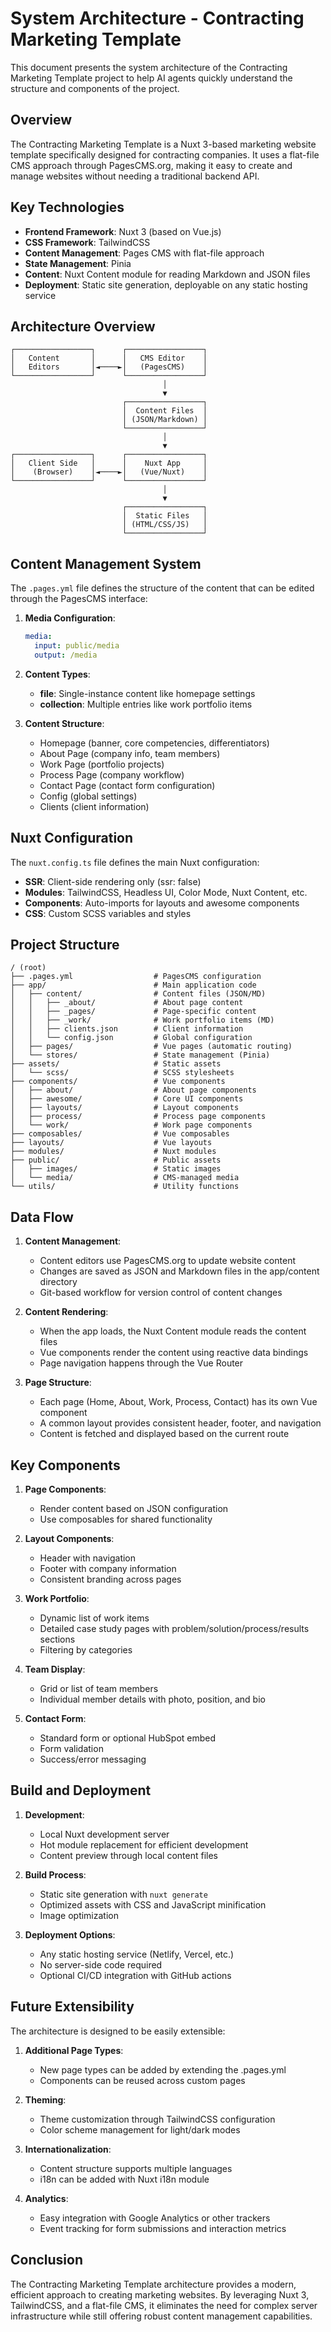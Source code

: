 # System Architecture - Contracting Marketing Template

This document presents the system architecture of the Contracting Marketing Template project to help AI agents quickly understand the structure and components of the project.

## Overview

The Contracting Marketing Template is a Nuxt 3-based marketing website template specifically designed for contracting companies. It uses a flat-file CMS approach through PagesCMS.org, making it easy to create and manage websites without needing a traditional backend API.

## Key Technologies

- **Frontend Framework**: Nuxt 3 (based on Vue.js)
- **CSS Framework**: TailwindCSS
- **Content Management**: Pages CMS with flat-file approach
- **State Management**: Pinia
- **Content**: Nuxt Content module for reading Markdown and JSON files
- **Deployment**: Static site generation, deployable on any static hosting service

## Architecture Overview

```
┌─────────────────┐      ┌─────────────────┐
│   Content       │      │   CMS Editor    │
│   Editors       │◄────►│   (PagesCMS)    │
└─────────────────┘      └─────────────────┘
                                  │
                                  ▼
                         ┌─────────────────┐
                         │  Content Files  │
                         │ (JSON/Markdown) │
                         └─────────────────┘
                                  │
                                  ▼
┌─────────────────┐      ┌─────────────────┐
│   Client Side   │      │    Nuxt App     │
│    (Browser)    │◄────►│   (Vue/Nuxt)    │
└─────────────────┘      └─────────────────┘
                                  │
                                  ▼
                         ┌─────────────────┐
                         │  Static Files   │
                         │ (HTML/CSS/JS)   │
                         └─────────────────┘
```

## Content Management System

The `.pages.yml` file defines the structure of the content that can be edited through the PagesCMS interface:

1. **Media Configuration**:

   ```yaml
   media:
     input: public/media
     output: /media
   ```

2. **Content Types**:

   - **file**: Single-instance content like homepage settings
   - **collection**: Multiple entries like work portfolio items

3. **Content Structure**:
   - Homepage (banner, core competencies, differentiators)
   - About Page (company info, team members)
   - Work Page (portfolio projects)
   - Process Page (company workflow)
   - Contact Page (contact form configuration)
   - Config (global settings)
   - Clients (client information)

## Nuxt Configuration

The `nuxt.config.ts` file defines the main Nuxt configuration:

- **SSR**: Client-side rendering only (ssr: false)
- **Modules**: TailwindCSS, Headless UI, Color Mode, Nuxt Content, etc.
- **Components**: Auto-imports for layouts and awesome components
- **CSS**: Custom SCSS variables and styles

## Project Structure

```
/ (root)
├── .pages.yml                  # PagesCMS configuration
├── app/                        # Main application code
│   ├── content/                # Content files (JSON/MD)
│   │   ├── _about/             # About page content
│   │   ├── _pages/             # Page-specific content
│   │   ├── _work/              # Work portfolio items (MD)
│   │   ├── clients.json        # Client information
│   │   └── config.json         # Global configuration
│   ├── pages/                  # Vue pages (automatic routing)
│   └── stores/                 # State management (Pinia)
├── assets/                     # Static assets
│   └── scss/                   # SCSS stylesheets
├── components/                 # Vue components
│   ├── about/                  # About page components
│   ├── awesome/                # Core UI components
│   ├── layouts/                # Layout components
│   ├── process/                # Process page components
│   └── work/                   # Work page components
├── composables/                # Vue composables
├── layouts/                    # Vue layouts
├── modules/                    # Nuxt modules
├── public/                     # Public assets
│   ├── images/                 # Static images
│   └── media/                  # CMS-managed media
└── utils/                      # Utility functions
```

## Data Flow

1. **Content Management**:

   - Content editors use PagesCMS.org to update website content
   - Changes are saved as JSON and Markdown files in the app/content directory
   - Git-based workflow for version control of content changes

2. **Content Rendering**:

   - When the app loads, the Nuxt Content module reads the content files
   - Vue components render the content using reactive data bindings
   - Page navigation happens through the Vue Router

3. **Page Structure**:
   - Each page (Home, About, Work, Process, Contact) has its own Vue component
   - A common layout provides consistent header, footer, and navigation
   - Content is fetched and displayed based on the current route

## Key Components

1. **Page Components**:

   - Render content based on JSON configuration
   - Use composables for shared functionality

2. **Layout Components**:

   - Header with navigation
   - Footer with company information
   - Consistent branding across pages

3. **Work Portfolio**:

   - Dynamic list of work items
   - Detailed case study pages with problem/solution/process/results sections
   - Filtering by categories

4. **Team Display**:

   - Grid or list of team members
   - Individual member details with photo, position, and bio

5. **Contact Form**:
   - Standard form or optional HubSpot embed
   - Form validation
   - Success/error messaging

## Build and Deployment

1. **Development**:

   - Local Nuxt development server
   - Hot module replacement for efficient development
   - Content preview through local content files

2. **Build Process**:

   - Static site generation with `nuxt generate`
   - Optimized assets with CSS and JavaScript minification
   - Image optimization

3. **Deployment Options**:
   - Any static hosting service (Netlify, Vercel, etc.)
   - No server-side code required
   - Optional CI/CD integration with GitHub actions

## Future Extensibility

The architecture is designed to be easily extensible:

1. **Additional Page Types**:

   - New page types can be added by extending the .pages.yml
   - Components can be reused across custom pages

2. **Theming**:

   - Theme customization through TailwindCSS configuration
   - Color scheme management for light/dark modes

3. **Internationalization**:

   - Content structure supports multiple languages
   - i18n can be added with Nuxt i18n module

4. **Analytics**:
   - Easy integration with Google Analytics or other trackers
   - Event tracking for form submissions and interaction metrics

## Conclusion

The Contracting Marketing Template architecture provides a modern, efficient approach to creating marketing websites. By leveraging Nuxt 3, TailwindCSS, and a flat-file CMS, it eliminates the need for complex server infrastructure while still offering robust content management capabilities.
